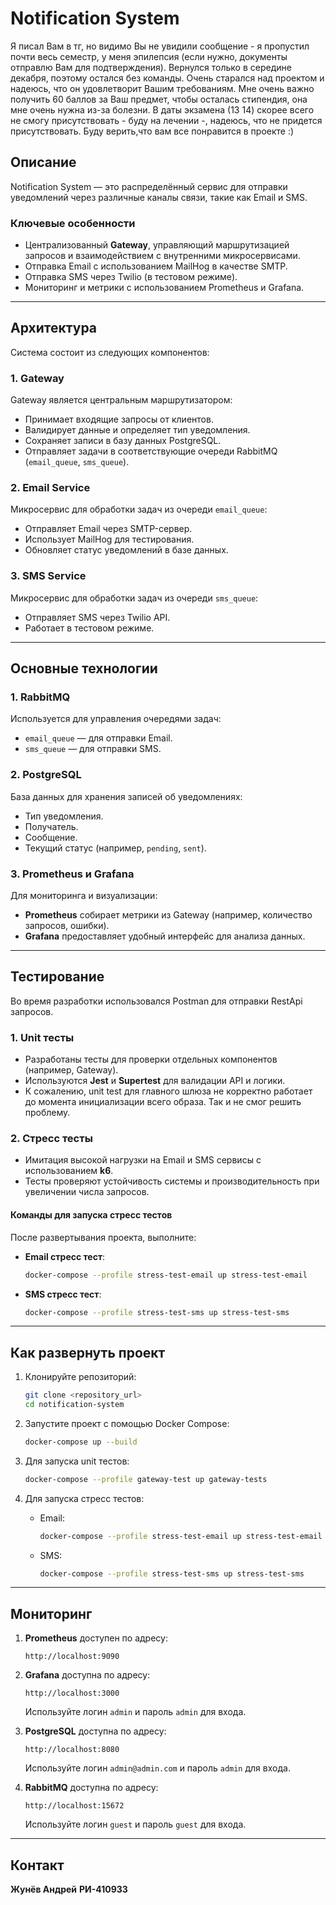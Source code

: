
# **Notification System**

Я писал Вам в тг, но видимо Вы не увидили сообщение - я пропустил почти весь семестр, у меня эпилепсия (если нужно, документы отправлю Вам для подтверждения). Вернулся только в середине декабря, поэтому остался без команды. Очень старался над проектом и надеюсь, что он удовлетворит Вашим требованиям. Мне очень важно получить 60 баллов за Ваш предмет, чтобы осталась стипендия, она мне очень нужна из-за болезни. В даты экзамена (13 14) скорее всего не смогу присутствовать - буду на лечении -, надеюсь, что не придется присутствовать. Буду верить,что вам все понравится в проекте :)

## **Описание**
Notification System — это распределённый сервис для отправки уведомлений через различные каналы связи, такие как Email и SMS. 

### **Ключевые особенности**
- Централизованный **Gateway**, управляющий маршрутизацией запросов и взаимодействием с внутренними микросервисами.
- Отправка Email с использованием MailHog в качестве SMTP.
- Отправка SMS через Twilio (в тестовом режиме).
- Мониторинг и метрики с использованием Prometheus и Grafana.

---

## **Архитектура**
Система состоит из следующих компонентов:

### **1. Gateway**
Gateway является центральным маршрутизатором:
- Принимает входящие запросы от клиентов.
- Валидирует данные и определяет тип уведомления.
- Сохраняет записи в базу данных PostgreSQL.
- Отправляет задачи в соответствующие очереди RabbitMQ (`email_queue`, `sms_queue`).

### **2. Email Service**
Микросервис для обработки задач из очереди `email_queue`:
- Отправляет Email через SMTP-сервер.
- Использует MailHog для тестирования.
- Обновляет статус уведомлений в базе данных.

### **3. SMS Service**
Микросервис для обработки задач из очереди `sms_queue`:
- Отправляет SMS через Twilio API.
- Работает в тестовом режиме.

---

## **Основные технологии**

### **1. RabbitMQ**
Используется для управления очередями задач:
- `email_queue` — для отправки Email.
- `sms_queue` — для отправки SMS.

### **2. PostgreSQL**
База данных для хранения записей об уведомлениях:
- Тип уведомления.
- Получатель.
- Сообщение.
- Текущий статус (например, `pending`, `sent`).

### **3. Prometheus и Grafana**
Для мониторинга и визуализации:
- **Prometheus** собирает метрики из Gateway (например, количество запросов, ошибки).
- **Grafana** предоставляет удобный интерфейс для анализа данных.

---

## **Тестирование**

Во время разработки использовался Postman для отправки RestApi запросов.

### **1. Unit тесты**
- Разработаны тесты для проверки отдельных компонентов (например, Gateway).
- Используются **Jest** и **Supertest** для валидации API и логики.
- К сожалению, unit test для главного шлюза не корректно работает до момента инициализации всего образа. Так и не смог решить проблему.

### **2. Стресс тесты**
- Имитация высокой нагрузки на Email и SMS сервисы с использованием **k6**.
- Тесты проверяют устойчивость системы и производительность при увеличении числа запросов.

#### **Команды для запуска стресс тестов**
После развертывания проекта, выполните:
- **Email стресс тест**:
  ```bash
  docker-compose --profile stress-test-email up stress-test-email
  ```
- **SMS стресс тест**:
  ```bash
  docker-compose --profile stress-test-sms up stress-test-sms
  ```

---

## **Как развернуть проект**
1. Клонируйте репозиторий:
   ```bash
   git clone <repository_url>
   cd notification-system
   ```

2. Запустите проект с помощью Docker Compose:
   ```bash
   docker-compose up --build
   ```

3. Для запуска unit тестов:
   ```bash
   docker-compose --profile gateway-test up gateway-tests
   ```

4. Для запуска стресс тестов:
   - Email:
     ```bash
     docker-compose --profile stress-test-email up stress-test-email
     ```
   - SMS:
     ```bash
     docker-compose --profile stress-test-sms up stress-test-sms
     ```

---

## **Мониторинг**
1. **Prometheus** доступен по адресу:
   ```
   http://localhost:9090
   ```

2. **Grafana** доступна по адресу:
   ```
   http://localhost:3000
   ```
   Используйте логин `admin` и пароль `admin` для входа.

3. **PostgreSQL** доступна по адресу:
   ```
   http://localhost:8080
   ```
   Используйте логин `admin@admin.com` и пароль `admin` для входа.

4. **RabbitMQ** доступна по адресу:
   ```
   http://localhost:15672
   ```
   Используйте логин `guest` и пароль `guest` для входа.

---

## **Контакт**
**Жунёв Андрей** **РИ-410933**


